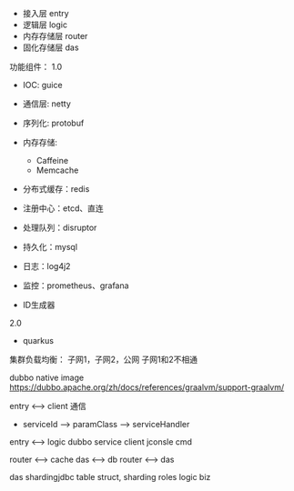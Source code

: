 - 接入层 entry
- 逻辑层 logic
- 内存存储层 router
- 固化存储层 das


功能组件：
1.0
- IOC: guice
- 通信层: netty
- 序列化: protobuf
- 内存存储: 
    - Caffeine
    - Memcache
- 分布式缓存：redis
- 注册中心：etcd、直连
- 处理队列：disruptor
- 持久化：mysql
- 日志：log4j2
- 监控：prometheus、grafana

- ID生成器

2.0
- quarkus


集群负载均衡：
子网1，子网2，公网
子网1和2不相通


dubbo native image
https://dubbo.apache.org/zh/docs/references/graalvm/support-graalvm/


entry <--> client 通信
- serviceId --> paramClass --> serviceHandler


entry <--> logic dubbo service
client jconsle cmd


router <--> cache
das <--> db
router <--> das


das shardingjdbc
table struct, sharding roles
logic biz
 